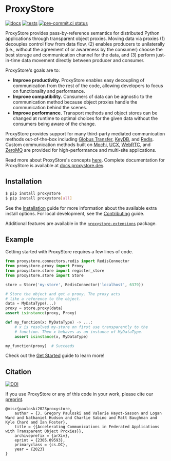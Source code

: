 # ProxyStore

[![docs](https://github.com/proxystore/proxystore/actions/workflows/docs.yml/badge.svg)](https://github.com/proxystore/proxystore/actions/workflows/docs.yml)
[![tests](https://github.com/proxystore/proxystore/actions/workflows/tests.yml/badge.svg?label=tests)](https://github.com/proxystore/proxystore/actions)
[![pre-commit.ci status](https://results.pre-commit.ci/badge/github/proxystore/proxystore/main.svg)](https://results.pre-commit.ci/latest/github/proxystore/proxystore/main)

ProxyStore provides pass-by-reference semantics for distributed Python
applications through transparent object proxies. Moving data via proxies
(1) decouples control flow from data flow, (2) enables producers to
unilaterally (i.e., without the agreement of or awareness by the consumer)
choose the best storage and communication channel for the data, and (3)
perform just-in-time data movement directly between producer and consumer.

ProxyStore's goals are to:

* **Improve productivity.** ProxyStore enables easy decoupling of
  communication from the rest of the code, allowing developers to focus
  on functionality and performance.
* **Improve compatibility.** Consumers of data can be agnostic to the
  communication method because object proxies handle the communication
  behind the scenes.
* **Improve performance.** Transport methods and object stores can be changed
  at runtime to optimal choices for the given data without the consumers
  being aware of the change.

ProxyStore provides support for many third-party mediated communication methods
out-of-the-box including
[Globus Transfer](https://www.globus.org/data-transfer),
[KeyDB](https://docs.keydb.dev/), and
[Redis](https://redis.io/).
Custom communication methods built on
[Mochi](https://mochi.readthedocs.io/en/latest/margo.html),
[UCX](https://openucx.org/),
[WebRTC](https://webrtc.org/), and
[ZeroMQ](https://zeromq.org/)
are provided for high-performance and multi-site applications.

Read more about ProxyStore's concepts [here](https://docs.proxystore.dev/main/concepts/).
Complete documentation for ProxyStore is available at
[docs.proxystore.dev](https://docs.proxystore.dev).

## Installation

```bash
$ pip install proxystore
$ pip install proxystore[all]
```

See the [Installation](https://docs.proxystore.dev/main/installation) guide for more information about the available extra install options.
For local development, see the [Contributing](https://docs.proxystore.dev/main/contributing) guide.

Additional features are available in the [`proxystore-extensions`](https://github.com/proxystore/extensions) package.

## Example

Getting started with ProxyStore requires a few lines of code.

```python
from proxystore.connectors.redis import RedisConnector
from proxystore.proxy import Proxy
from proxystore.store import register_store
from proxystore.store import Store

store = Store('my-store', RedisConnector('localhost', 6379))

# Store the object and get a proxy. The proxy acts
# like a reference to the object.
data = MyDataType(...)
proxy = store.proxy(data)
assert isinstance(proxy, Proxy)

def my_function(x: MyDataType) -> ...:
    # x is resolved my-store on first use transparently to the
    # function. Then x behaves as an instance of MyDataType.
    assert isinstance(x, MyDataType)

my_function(proxy)  # Succeeds
```

Check out the [Get Started](https://docs.proxystore.dev/main/get-started)
guide to learn more!

## Citation

[![DOI](https://zenodo.org/badge/357984234.svg)](https://zenodo.org/badge/latestdoi/357984234)

If you use ProxyStore or any of this code in your work, please cite our [preprint](https://arxiv.org/abs/2305.09593).
```
@misc{pauloski2023proxystore,
    author = {J. Gregory Pauloski and Valerie Hayot-Sasson and Logan Ward and Nathaniel Hudson and Charlie Sabino and Matt Baughman and Kyle Chard and Ian Foster},
    title = {{Accelerating Communications in Federated Applications with Transparent Object Proxies}},
    archiveprefix = {arXiv},
    eprint = {2305.09593},
    primaryclass = {cs.DC},
    year = {2023}
}
```
